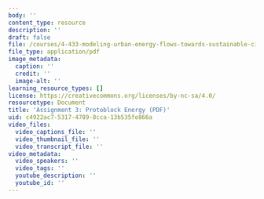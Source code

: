 ```yaml
---
body: ''
content_type: resource
description: ''
draft: false
file: /courses/4-433-modeling-urban-energy-flows-towards-sustainable-cities-and-neighborhoods-spring-2020/mit4_433s20_assignment3.pdf
file_type: application/pdf
image_metadata:
  caption: ''
  credit: ''
  image-alt: ''
learning_resource_types: []
license: https://creativecommons.org/licenses/by-nc-sa/4.0/
resourcetype: Document
title: 'Assignment 3: Protoblock Energy (PDF)'
uid: c4922ac7-5317-4789-8cca-13b535fe866a
video_files:
  video_captions_file: ''
  video_thumbnail_file: ''
  video_transcript_file: ''
video_metadata:
  video_speakers: ''
  video_tags: ''
  youtube_description: ''
  youtube_id: ''
---
```

